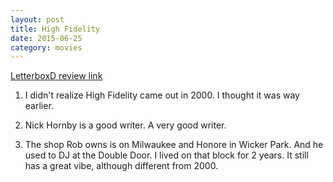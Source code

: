 ```yaml
---
layout: post
title: High Fidelity 
date: 2015-06-25
category: movies
---
```

 
[LetterboxD review link](http://letterboxd.com/samarthbhaskar/film/high-fidelity/)

 1. I didn't realize High Fidelity came out in 2000. I thought it was way earlier. 

2. Nick Hornby is a good writer. A very good writer.

3. The shop Rob owns is on Milwaukee and Honore in Wicker Park. And he used to DJ at the Double Door. I lived on that block for 2 years. It still has a great vibe, although different from 2000.
